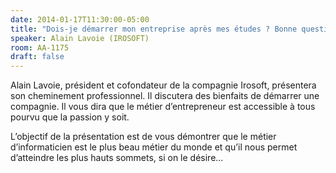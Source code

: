 ```yaml
---
date: 2014-01-17T11:30:00-05:00
title: "Dois-je démarrer mon entreprise après mes études ? Bonne question !"
speaker: Alain Lavoie (IROSOFT)
room: AA-1175
draft: false
---
```


Alain Lavoie, président et cofondateur de la compagnie Irosoft, présentera son cheminement professionnel.
Il discutera des bienfaits de démarrer une compagnie.
Il vous dira que le métier d’entrepreneur est accessible à tous pourvu que la passion y soit.

L’objectif de la présentation est de vous démontrer que le métier d’informaticien est le plus beau métier du monde et qu’il nous permet d’atteindre les plus hauts sommets, si on le désire...

<!--more-->

